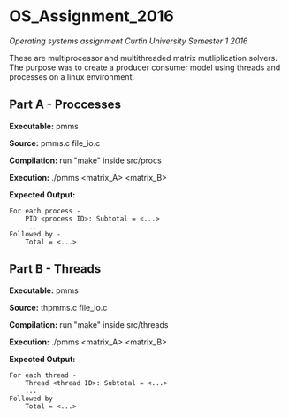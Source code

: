 # OS\_Assignment\_2016
*Operating systems assignment Curtin University Semester 1 2016*

These are multiprocessor and multithreaded matrix mutliplication solvers.
The purpose was to create a producer consumer model using threads and processes on a linux environment.


## Part A - Proccesses

**Executable:** pmms

**Source:** pmms.c file_io.c

**Compilation:** run "make" inside src/procs

**Execution:** ./pmms <matrix_A> <matrix_B> <M> <N> <K>

**Expected Output:** 

```
For each process - 
	PID <process ID>: Subtotal = <...> 
	...
Followed by - 
	Total = <...>
```
## Part B - Threads
**Executable:** pmms

**Source:** thpmms.c file_io.c

**Compilation:** run "make" inside src/threads

**Execution:** ./pmms <matrix_A> <matrix_B> <M> <N> <K>

**Expected Output:** 

```
For each thread - 
	Thread <thread ID>: Subtotal = <...> 
	...
Followed by - 
	Total = <...>
```